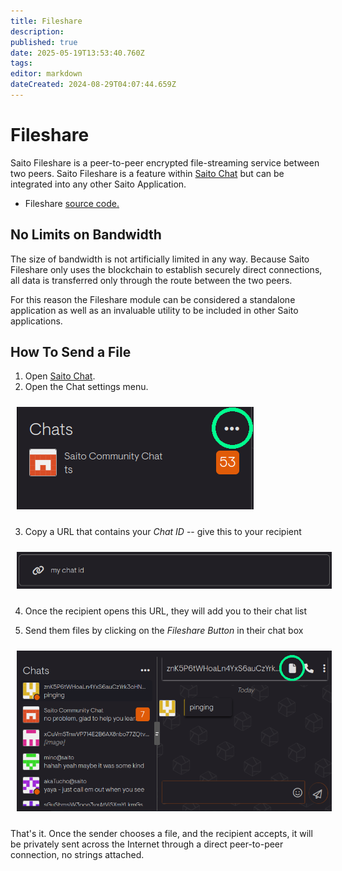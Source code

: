 ```yaml
---
title: Fileshare
description: 
published: true
date: 2025-05-19T13:53:40.760Z
tags: 
editor: markdown
dateCreated: 2024-08-29T04:07:44.659Z
---
```


# Fileshare

Saito Fileshare is a peer-to-peer encrypted file-streaming service between two peers. Saito Fileshare is a feature within [Saito Chat](https://saito.io/chat/) but can be integrated into any other Saito Application.

- Fileshare [source code.](https://github.com/SaitoTech/saito-lite-rust/tree/master/mods/fileshare)

## No Limits on Bandwidth

The size of bandwidth is not artificially limited in any way. Because Saito Fileshare only uses the blockchain to establish securely direct connections, all data is transferred only through the route between the two peers.

For this reason the Fileshare module can be considered a standalone application as well as an invaluable utility to be included in other Saito applications.

## How To Send a File

1. Open [Saito Chat](https://saito.io/chat/).
2. Open the Chat settings menu.

<img src="/chat-id.png" style="padding:10px" />

3. Copy a URL that contains your *Chat ID* -- give this to your recipient

<img src="/my-chat-id.png" style="width: 600px; padding:10px" />

4. Once the recipient opens this URL, they will add you to their chat list

5. Send them files by clicking on the *Fileshare Button* in their chat box

<img src="/chat-file.png" style="width: 600px; padding:10px" />

That's it. Once the sender chooses a file, and the recipient accepts, it will be privately sent across the Internet through a direct peer-to-peer connection, no strings attached. 
